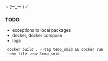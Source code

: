 ヽ(ー_ー )ノ

### TODO
- exceptions to local packages
- docker, docker compose
- logs

<code> docker build . --tag temp_smid && docker run --env-file .env temp_smid</code>

